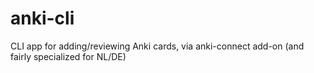 # anki-cli
CLI app for adding/reviewing Anki cards, via anki-connect add-on (and fairly specialized for NL/DE)

